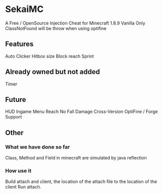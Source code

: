 # SekaiMC
A Free / OpenSource Injection Cheat for Minecraft 1.8.9
Vanilla Only
ClassNotFound will be throw when using optifine

## Features
Auto Clicker
Hitbox size
Block reach
Sprint

## Already owned but not added
Timer

## Future
HUD
Ingame Menu
Reach
No Fall Damage
Cross-Version
OptiFine / Forge Support

## Other
### What we have done so far
Class, Method and Field in minecraft are simulated by java reflection
### How use it
Build attach and client, the location of the attach file to the location of the client
Run attach.
